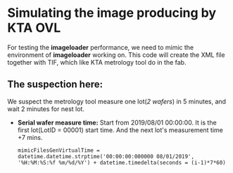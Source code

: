 # Simulating the image producing by KTA OVL

For testing the **imageloader** performance, we need to mimic the environment of **imageloader** working on.
This code will create the XML file together with TIF, which like KTA metrology tool do in the fab.

## The suspection here:
We suspect the metrology tool measure one lot(_2 wafers_) in 5 minutes, and wait 2 minutes for nest lot.
* **Serial wafer measure time:**
  Start from 2019/08/01 00:00:00. It is the first lot(LotID = 00001) start time. And the next lot's measurement time +7 mins.
  ```
  mimicFilesGenVirtualTime = datetime.datetime.strptime('00:00:00:000000 08/01/2019', '%H:%M:%S:%f %m/%d/%Y') + datetime.timedelta(seconds = (i-1)*7*60)
  ```
